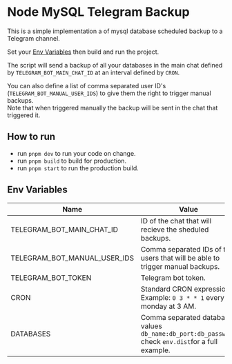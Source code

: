 # Node MySQL Telegram Backup

This is a simple implementation a of mysql database scheduled backup to a Telegram channel.

Set your [Env Variables](#env-variables) then build and run the project.

The script will send a backup of all your databases in the main chat defined by `TELEGRAM_BOT_MAIN_CHAT_ID` at an interval defined by `CRON`.

You can also define a list of comma separated user ID's (`TELEGRAM_BOT_MANUAL_USER_IDS`) to give them the right to trigger manual backups.  
Note that when triggered manually the backup will be sent in the chat that triggered it.

## How to run

- run `pnpm dev` to run your code on change.
- run `pnpm build` to build for production.
- run `pnpm start` to run the production build.

## Env Variables

| Name                         | Value                                                                                             |
| ---------------------------- | ------------------------------------------------------------------------------------------------- |
| TELEGRAM_BOT_MAIN_CHAT_ID    | ID of the chat that will recieve the sheduled backups.                                            |
| TELEGRAM_BOT_MANUAL_USER_IDS | Comma separated IDs of the users that will be able to trigger manual backups.                     |
| TELEGRAM_BOT_TOKEN           | Telegram bot token.                                                                               |
| CRON                         | Standard CRON expression. Example: `0 3 * * 1` every monday at 3 AM.                              |
| DATABASES                    | Comma separated database values `db_name:db_port:db_password` check `env.dist`for a full example. |
